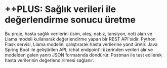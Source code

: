# ++PLUS: Sağlık verileri ile değerlendirme sonucu üretme
Bu proje, hasta sağlık verilerini (isim, ateş, nabız, tansiyon, not) alan ve Llama modeli kullanarak değerlendirme yapan bir REST API'sidir. Python Flask servisi, Llama modelini çalıştırarak hasta verilerine yanıt üretir. Java Spring Boot ile geliştirilen API, /chat endpoint'i üzerinden verileri alır ve modelden gelen yanıtı JSON formatında döndürür. Postman ile test edilerek hasta verilerinin değerlendirilmesi sağlanır.
